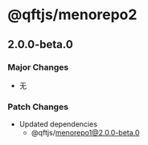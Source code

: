 # @qftjs/menorepo2

## 2.0.0-beta.0

### Major Changes

- 无

### Patch Changes

- Updated dependencies
  - @qftjs/menorepo1@2.0.0-beta.0
